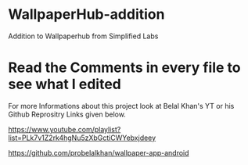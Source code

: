 # WallpaperHub-addition
Addition to Wallpaperhub from Simplified Labs


# Read the Comments in every file to see what I edited


For more Informations about this project look at Belal Khan's YT or his Github Reprositry Links given below.

https://www.youtube.com/playlist?list=PLk7v1Z2rk4hgNu5zXbGctiCWYebxjdeey

https://github.com/probelalkhan/wallpaper-app-android



